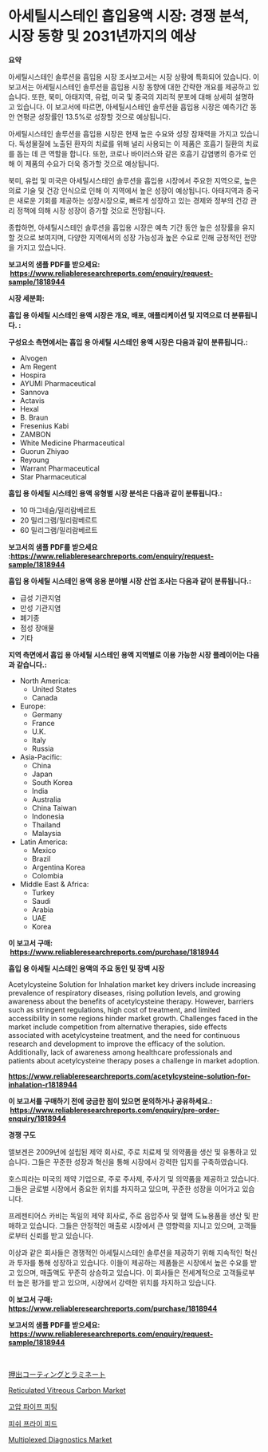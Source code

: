 <p><h1>아세틸시스테인 흡입용액 시장: 경쟁 분석, 시장 동향 및 2031년까지의 예상</h1></p><p><strong>요약</strong></p>
<p><p>아세틸시스테인 솔루션을 흡입용 시장 조사보고서는 시장 상황에 특화되어 있습니다. 이 보고서는 아세틸시스테인 솔루션을 흡입용 시장 동향에 대한 간략한 개요를 제공하고 있습니다. 또한, 북미, 아태지역, 유럽, 미국 및 중국의 지리적 분포에 대해 상세히 설명하고 있습니다. 이 보고서에 따르면, 아세틸시스테인 솔루션을 흡입용 시장은 예측기간 동안 연평균 성장률인 13.5%로 성장할 것으로 예상됩니다. </p><p>아세틸시스테인 솔루션을 흡입용 시장은 현재 높은 수요와 성장 잠재력을 가지고 있습니다. 독성물질에 노출된 환자의 치료를 위해 널리 사용되는 이 제품은 호흡기 질환의 치료를 돕는 데 큰 역할을 합니다. 또한, 코로나 바이러스와 같은 호흡기 감염병의 증가로 인해 이 제품의 수요가 더욱 증가할 것으로 예상됩니다. </p><p>북미, 유럽 및 미국은 아세틸시스테인 솔루션을 흡입용 시장에서 주요한 지역으로, 높은 의료 기술 및 건강 인식으로 인해 이 지역에서 높은 성장이 예상됩니다. 아태지역과 중국은 새로운 기회를 제공하는 성장시장으로, 빠르게 성장하고 있는 경제와 정부의 건강 관리 정책에 의해 시장 성장이 증가할 것으로 전망됩니다. </p><p>종합하면, 아세틸시스테인 솔루션을 흡입용 시장은 예측 기간 동안 높은 성장률을 유지할 것으로 보여지며, 다양한 지역에서의 성장 가능성과 높은 수요로 인해 긍정적인 전망을 가지고 있습니다.</p></p>
<p><strong>보고서의 샘플 PDF를 받으세요: &nbsp;<a href="https://www.reliableresearchreports.com/enquiry/request-sample/1818944">https://www.reliableresearchreports.com/enquiry/request-sample/1818944</a></strong></p>
<p><strong>시장 세분화:</strong></p>
<p><strong> 흡입 용 아세틸 시스테인 용액 시장은 개요, 배포, 애플리케이션 및 지역으로 더 분류됩니다. :</strong></p>
<p><strong>구성요소 측면에서는 흡입 용 아세틸 시스테인 용액 시장은 다음과 같이 분류됩니다.:</strong></p>
<p><ul><li>Alvogen</li><li>Am Regent</li><li>Hospira</li><li>AYUMI Pharmaceutical</li><li>Sannova</li><li>Actavis</li><li>Hexal</li><li>B. Braun</li><li>Fresenius Kabi</li><li>ZAMBON</li><li>White Medicine Pharmaceutical</li><li>Guorun Zhiyao</li><li>Reyoung</li><li>Warrant Pharmaceutical</li><li>Star Pharmaceutical</li></ul></p>
<p><strong> 흡입 용 아세틸 시스테인 용액 유형별 시장 분석은 다음과 같이 분류됩니다.:</strong></p>
<p><ul><li>10 마그네슘/밀리람베르트</li><li>20 밀리그램/밀리람베르트</li><li>60 밀리그램/밀리람베르트</li></ul></p>
<p><strong>보고서의 샘플 PDF를 받으세요 :<a href="https://www.reliableresearchreports.com/enquiry/request-sample/1818944">https://www.reliableresearchreports.com/enquiry/request-sample/1818944</a></strong></p>
<p><strong> 흡입 용 아세틸 시스테인 용액 응용 분야별 시장 산업 조사는 다음과 같이 분류됩니다.:</strong></p>
<p><ul><li>급성 기관지염</li><li>만성 기관지염</li><li>폐기종</li><li>점성 장애물</li><li>기타</li></ul></p>
<p><strong>지역 측면에서 흡입 용 아세틸 시스테인 용액 지역별로 이용 가능한 시장 플레이어는 다음과 같습니다.:</strong></p>
<p><ul>
    <li>
        North America:
        <ul>
            <li>United States</li>
            <li>Canada</li>
        </ul>
    </li>
    <li>
        Europe:
        <ul>
            <li>Germany</li>
            <li>France</li>
            <li>U.K.</li>
            <li>Italy</li>
            <li>Russia</li>
        </ul>
    </li>
    <li>
        Asia-Pacific:
        <ul>
            <li>China</li>
            <li>Japan</li>
            <li>South Korea</li>
            <li>India</li>
            <li>Australia</li>
            <li>China Taiwan</li>
            <li>Indonesia</li>
            <li>Thailand</li>
            <li>Malaysia</li>
        </ul>
    </li>
    <li>
        Latin America:
        <ul>
            <li>Mexico</li>
            <li>Brazil</li>
            <li>Argentina Korea</li>
            <li>Colombia</li>
        </ul>
    </li>
    <li>
        Middle East & Africa:
        <ul>
            <li>Turkey</li>
            <li>Saudi</li>
            <li>Arabia</li>
            <li>UAE</li>
            <li>Korea</li>
        </ul>
    </li>
    </ul></p>
<p><strong>이 보고서 구매: &nbsp;<a href="https://www.reliableresearchreports.com/purchase/1818944">https://www.reliableresearchreports.com/purchase/1818944</a></strong></p>
<p><strong>흡입 용 아세틸 시스테인 용액의 주요 동인 및 장벽 시장</strong></p>
<p><p>Acetylcysteine Solution for Inhalation market key drivers include increasing prevalence of respiratory diseases, rising pollution levels, and growing awareness about the benefits of acetylcysteine therapy. However, barriers such as stringent regulations, high cost of treatment, and limited accessibility in some regions hinder market growth. Challenges faced in the market include competition from alternative therapies, side effects associated with acetylcysteine treatment, and the need for continuous research and development to improve the efficacy of the solution. Additionally, lack of awareness among healthcare professionals and patients about acetylcysteine therapy poses a challenge in market adoption.</p></p>
<p><strong><a href="https://www.reliableresearchreports.com/acetylcysteine-solution-for-inhalation-r1818944">https://www.reliableresearchreports.com/acetylcysteine-solution-for-inhalation-r1818944</a></strong></p>
<p><strong>이 보고서를 구매하기 전에 궁금한 점이 있으면 문의하거나 공유하세요.: &nbsp;<a href="https://www.reliableresearchreports.com/enquiry/pre-order-enquiry/1818944">https://www.reliableresearchreports.com/enquiry/pre-order-enquiry/1818944</a></strong></p>
<p><strong>경쟁 구도</strong></p>
<p><p>앨보겐은 2009년에 설립된 제약 회사로, 주로 치료제 및 의약품을 생산 및 유통하고 있습니다. 그들은 꾸준한 성장과 혁신을 통해 시장에서 강력한 입지를 구축하였습니다.</p><p>호스피라는 미국의 제약 기업으로, 주로 주사제, 주사기 및 의약품을 제공하고 있습니다. 그들은 글로벌 시장에서 중요한 위치를 차지하고 있으며, 꾸준한 성장을 이어가고 있습니다.</p><p>프레젠티어스 카비는 독일의 제약 회사로, 주로 음압주사 및 혈액 도뇨용품을 생산 및 판매하고 있습니다. 그들은 안정적인 매출로 시장에서 큰 영향력을 지니고 있으며, 고객들로부터 신뢰를 받고 있습니다.</p><p>이상과 같은 회사들은 경쟁적인 아세틸시스테인 솔루션을 제공하기 위해 지속적인 혁신과 투자를 통해 성장하고 있습니다. 이들이 제공하는 제품들은 시장에서 높은 수요를 받고 있으며, 매출액도 꾸준히 상승하고 있습니다. 이 회사들은 전세계적으로 고객들로부터 높은 평가를 받고 있으며, 시장에서 강력한 위치를 차지하고 있습니다.</p></p>
<p><strong>이 보고서 구매: &nbsp; <a href="https://www.reliableresearchreports.com/purchase/1818944">https://www.reliableresearchreports.com/purchase/1818944</a></strong></p>
<p><strong>보고서의 샘플 PDF를 받으세요: &nbsp;<a href="https://www.reliableresearchreports.com/enquiry/request-sample/1818944">https://www.reliableresearchreports.com/enquiry/request-sample/1818944</a></strong><strong></strong></p>
<p>&nbsp;</p>
<p><p><a href="https://github.com/dadanedu33/Market-Research-Report-List-1/blob/main/336069432158.md">押出コーティングとラミネート</a></p><p><a href="https://issuu.com/reportprime-2/docs/reticulated-vitreous-carbon-market-size-2030.pptx">Reticulated Vitreous Carbon Market</a></p><p><a href="https://medium.com/@douglasvasquez626/%EA%B3%A0%EC%95%95-%ED%8C%8C%EC%9D%B4%ED%94%84-%ED%94%BC%ED%8C%85-%EC%8B%9C%EC%9E%A5%EC%9D%80-%EC%8B%9C%EC%9E%A5-%EC%A0%90%EC%9C%A0%EC%9C%A8-%EA%B7%9C%EB%AA%A8-%EB%B0%8F-2031%EB%85%84%EA%B9%8C%EC%A7%80-%EC%98%88%EC%B8%A1%EB%90%9C-%EC%98%88%EC%B8%A1%EC%97%90-%EC%A4%91%EC%A0%90%EC%9D%84-%EB%91%A1%EB%8B%88%EB%8B%A4-ab731f3a0fff">고압 파이프 피팅</a></p><p><a href="https://medium.com/@howaoole34545/%EC%83%9D%EC%84%A0-%ED%8A%80%EA%B9%80-%EC%8B%9C%EC%9E%A5-%EC%9D%B8%EC%82%AC%EC%9D%B4%ED%8A%B8-%EC%8B%9C%EC%9E%A5-%EB%8F%99%ED%96%A5-%EC%84%B1%EC%9E%A5-2024%EB%85%84%EB%B6%80%ED%84%B0-2031%EB%85%84%EA%B9%8C%EC%A7%80-%EC%98%88%EC%B8%A1%EB%90%9C-%EA%B2%83-9797eed84e49">피쉬 프라이 피드</a></p><p><a href="https://www.linkedin.com/pulse/multiplexed-diagnostics-market-furnishes-information-share-ntjue?trackingId=l6FaGV0soL%2FvKjlnrsiZfw%3D%3D">Multiplexed Diagnostics Market</a></p></p>